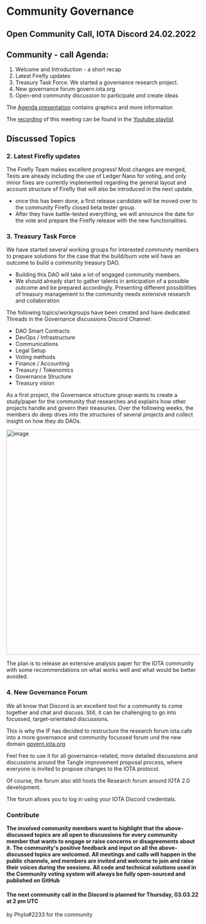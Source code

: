 <!-- COMMUNITY-GOVERNANCE -->
# **Community Governance**


## **Open Community Call, IOTA Discord 24.02.2022**

<!-- COMMUNITY - CALL AGENDA -->
## **Community - call Agenda:**

1. Welcome and Introduction - a short recap
2. Latest Firefly updates
3. Treasury Task Force. We started a governance research project.
4. New governance forum govern.iota.org
5. Open-end community discussion to participate and create ideas

The [Agenda presentation](https://docs.google.com/presentation/d/1xaa-2b0WOU89_QdAswjGEKYAeytnpzuWsOjpdNfh-50/edit?usp=sharing) contains graphics and more information


The [recording](https://youtu.be/q05rNU8NsZ8) of this meeting can be found in the [Youtube playlist](https://youtube.com/playlist?list=PL5joP0FyJQU4eKPWfQWradNVjMIPq86ID)
<!-- DISCUSSED TOPICS -->
## **Discussed Topics**

### **2. Latest Firefly updates**

The Firefly Team makes excellent progress! Most changes are merged, Tests are already including the use of Ledger Nano for voting, and only minor fixes are currently implemented regarding the general layout and account structure of Firefly that will also be introduced in the next update.
- once this has been done, a first release candidate will be moved over to the community Firefly closed beta tester group.
- After they have battle-tested everything, we will announce the date for the vote and prepare the Firefly release with the new functionalities.

### 3. **Treasury Task Force**

We have started several working groups for interested community members to prepare solutions for the case that the build/burn vote will have an outcome to build a community treasury DAO.

- Building this DAO will take a lot of engaged community members.
- We should already start to gather talents in anticipation of a possible outcome and be prepared accordingly. Presenting different possibilities of treasury management to the community needs extensive research and collaboration

The following topics/workgroups have been created and have dedicated Threads in the Governance discussions Discord Channel:
- DAO Smart Contracts
- DevOps / Infrastructure
- Communications
- Legal Setup
- Voting methods
- Finance / Accounting
- Treasury / Tokenomics
- Governance Structure
- Treasury vision

As a first project, the Governance structure group wants to create a study/paper for the community that researches and explains how other projects handle and govern their treasuries. 
Over the following weeks, the members do deep dives into the structures of several projects and collect insight on how they do DAOs.

<img width="587" alt="image" src="https://user-images.githubusercontent.com/77154511/155636525-e578756a-52e5-4e83-874a-1c439a64f8fc.png">


The plan is to release an extensive analysis paper for the IOTA community with some recommendations on what works well and what would be better avoided.

### 4. **New Governance Forum**

We all know that Discord is an excellent tool for a community to come together and chat and discuss. Still, it can be challenging to go into focussed, target-orientated discussions.

This is why the IF has decided to restructure the research forum iota.cafe into a more governance and community focussed forum und the new domain [govern.iota.org](https://govern.iota.org/)

Feel free to use it for all governance-related, more detailed discussions and discussions around the Tangle improvement proposal process, where everyone is invited to propose changes to the IOTA protocol.

Of course, the forum also still hosts the Research forum around IOTA 2.0 development.

The forum allows you to log in using your IOTA Discord credentials.



### **Contribute**

**The involved community members want to highlight that the above-discussed topics are all open to discussions for every community member that wants to engage or raise concerns or disagreements about it. The community's positive feedback and input on all the above-discussed topics are welcomed. All meetings and calls will happen in the public channels, and members are invited and welcome to join and raise their voices during the sessions. All code and technical solutions used in the Community voting system will always be fully open-sourced and published on GitHub**


#### **The next community call in the Discord is planned for Thursday, 03.03.22 at 2 pm UTC**

by Phylo#2233 for the community


